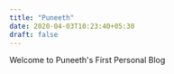 ```yaml
---
title: "Puneeth"
date: 2020-04-03T10:23:40+05:30
draft: false
---
```


Welcome to Puneeth's First Personal Blog


